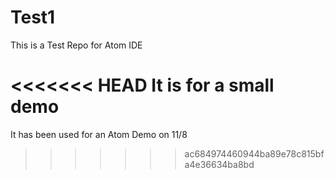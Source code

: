 # Test1
This is a Test Repo for Atom IDE

<<<<<<< HEAD
It is for a small demo
=======
It has been used for an Atom Demo on 11/8
>>>>>>> ac684974460944ba89e78c815bfa4e36634ba8bd
